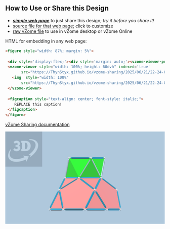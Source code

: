 
## How to Use or Share this Design

 - [***simple web page***](<https://ThynStyx.github.io/vzome-sharing/2025/06/21/22-24-02-Module-I/>) to just share this design; *try it before you share it!*
 - [source file for that web page](<https://github.com/ThynStyx/vzome-sharing/edit/main/2025/06/21/22-24-02-Module-I/index.md>); click to customize
 - [raw vZome file](<https://raw.githubusercontent.com/ThynStyx/vzome-sharing/main/2025/06/21/22-24-02-Module-I/Module-I.vZome>) to use in vZome desktop or vZome Online
 
 HTML for embedding in any web page:
 ```html
<figure style="width: 87%; margin: 5%">
  
  <div style='display:flex;'><div style='margin: auto;'><vzome-viewer-previous label='prev step'></vzome-viewer-previous><vzome-viewer-next label='next step'></vzome-viewer-next></div></div>
  <vzome-viewer style="width: 100%; height: 60dvh" indexed='true'
        src="https://ThynStyx.github.io/vzome-sharing/2025/06/21/22-24-02-Module-I/Module-I.vZome" >
    <img  style="width: 100%"
        src="https://ThynStyx.github.io/vzome-sharing/2025/06/21/22-24-02-Module-I/Module-I.png" >
  </vzome-viewer>

  <figcaption style="text-align: center; font-style: italic;">
     REPLACE this caption!
  </figcaption>
</figure>

 ```

[vZome Sharing documentation](https://vzome.github.io/vzome/sharing.html#how-it-works)

![Image](<Module-I.png>)

